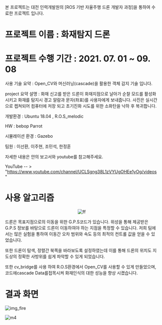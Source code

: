 본 프로젝트는 대전 인력개발원의 [ROS 기반 자율주행 드론 개발자 과정]을 통하여 수료한 프로젝트 입니다.


# 프로젝트 이름 : 화재탐지 드론
# 프로젝트 수행 기간 : 2021. 07. 01 ~ 09. 08

사용 기술 요약 : Open_CV와 머신러닝(cascade)을 활용한 객체 감지 기술 입니다.

project 요약 설명 : 화재 신고를 받은 드론이 화재지점으로 날아가 순찰 모드를 활성화 시키고 화재를 탐지시 경고 알람과 문자(좌표)를 사용자에게 보내줍니다.
                   사진은 실시간 으로 켑쳐되어 컴퓨터에 저장 되고 초기진화 시도를 위한 소화탄을 낙하 후 복귀합니다.

개발환경 : Ubuntu 18.04 , R.O.S_melodic

HW : bebop Parrot

시뮬레이션 환경 : Gazebo

팀원 :  이선환, 이주현, 조민석, 한정훈

자세한 내용은 안의 보고서와 youtube를 참고해주세요.

YouTube -- > "https://www.youtube.com/channel/UCLSgng38L1zVYUgOHEe1yOg/videos"

# 사용 알고리즘
<div align = "center">
  
![ff](https://user-images.githubusercontent.com/84003327/131608391-6c4307f9-928f-4680-8425-be5165bc3eac.png)
  
 </div>
 
드론은 목표지점으로의 이동을 위한 G.P.S코드가 있습니다. 위성을 통해 제공받은 G.P.S 정보를 바탕으로 드론이 이동하여야 하는 지점을 특정할 수 있습니다. 저희 팀에서는 많은 실험을 통하여 이동간 오차 범위와 속도 등의 최적의 컨트롤 값을 얻을 수 있었습니다. 

또한 드론이 탐색, 정렬간 북쪽을 바라보도록 설정하였는데 이를 통해 드론의 위치도 지도상의 정확한 사방위를 쉽게 파악할 수 있게 되었습니다.

또한 cv_bridge를 사용 하여 R.O.S환경에서 Open_CV를 사용할 수 있게 만들었으며, 코드에cascade Data를접목시켜 화재인식의 대한 성능을 향상 시켰습니다.


# 결과 화면
![img_fire](https://user-images.githubusercontent.com/84003327/131607360-730ae13d-a02d-4515-8e73-5fca24717e04.png)

![m4](https://user-images.githubusercontent.com/84003327/131608551-e0af671f-dca0-4183-b1b2-aa9ae668827e.png)



